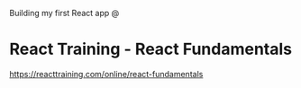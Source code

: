 
Building my first React app @
# React Training - React Fundamentals 
https://reacttraining.com/online/react-fundamentals
